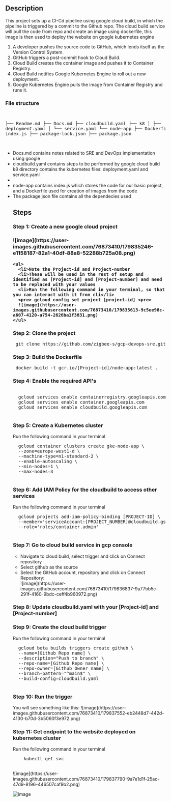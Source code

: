 <h2>Description</h2>
This project sets up a CI-Cd pipeline using google cloud build, in which the pipeline is triggered by a commit to the Github repo. The cloud build service will pull the code from repo and create an image using dockerfile, this image is then used to deploy the website on google kubernetes engine

<ol>
  <li>A developer pushes the source code to GitHub, which lends itself as the Version Control System.</li>
  <li>GitHub triggers a post-commit hook to Cloud Build.</li>
  <li>Cloud Build creates the container image and pushes it to Container Registry.</li>
  <li>Cloud Build notifies Google Kubernetes Engine to roll out a new deployment.</li>
  <li>Google Kubernetes Engine pulls the image from Container Registry and runs it.</li>
</ol>
<h3>File structure</h3>
<pre>

├── Readme.md
├── Docs.md
├── cloudbuild.yaml
├── k8
│   ├── deployment.yaml
│   └── service.yaml
└── node-app
    ├── Dockerfile
    ├── index.js
    ├── package-lock.json
    ├── package.json
    
</pre>
<ul>
  <li>Docs.md contains notes related to SRE and DevOps implementation using google</li>
  <li>cloudbuild.yaml contains steps to be performed by google cloud build</li
  <li>k8 directory contains the kubernetes files: deployment.yaml and service.yaml<li>
  <li>node-app contains index.js which stores the code for our basic project, and a Dockerfile used for creation of images from the code</li>
  <li>The package.json file contains all the dependecies used</li>
  
  <h2>Steps</h2>
  <h3>Step 1: Create a new google cloud project<h3>
    ![image](https://user-images.githubusercontent.com/76873410/179835246-e1158187-82a1-40df-88a8-52288b725a08.png)

    <ul>
      <li>Note the Project-id and Project-number 
      <li>These will be used in the rest of setup and identified as [Project-id] and [Project-number] and need to be replaced with your values
      <li>Run the following command in your terminal, so that you can interact with it from cli</li>
      <pre> gcloud config set project [project-id] <pre>
      ![image](https://user-images.githubusercontent.com/76873410/179835613-9c5ee98c-a607-4120-a754-2626ba1f3831.png)
    </ul>
        
  <h3>Step 2: Clone the project</h3>
  <pre> git clone https://github.com/zigbee-s/gcp-devops-sre.git </pre>
  
  <h3>Step 3: Build the Dockerfile</h3>
  <pre> docker build -t gcr.io/[Project-id]/node-app:latest . </pre>
  
  <h3>Step 4: Enable the required API's</h3>
  <pre> 
  gcloud services enable containerregistry.googleapis.com       [to enable Google’s Container Registry API]
  gcloud services enable container.googleapis.com               [to enable Google’s Kubernetes Engine API]
  gcloud services enable cloudbuild.googleapis.com              [to enable the Cloud Build API]
  </pre>
  
  <h3>Step 5: Create a Kubernetes cluster</h3>
  <span>Run the following command in your terminal </span>
  <pre>
  gcloud container clusters create gke-node-app \
  --zone=europe-west1-d \
  --machine-type=n1-standard-2 \
  --enable-autoscaling \
  --min-nodes=1 \
  --max-nodes=3
  </pre>
  
  <h3>Step 6: Add IAM Policy for the cloudbuild to access other services</h3>
  <span>Run the following command in your terminal </span>
  <pre>
  gcloud projects add-iam-policy-binding [PROJECT-ID] \
  --member='serviceAccount:[PROJECT_NUMBER]@cloudbuild.gserviceaccount.com' \
  --role='roles/container.admin'
  </pre>
  
  <h3>Step 7: Go to cloud build service in gcp console</h3>
  <ul>
    <li>Navigate to cloud build, select trigger and click on Connect repository</li> 
    <li>Select github as the source</li>
    <li>Select the GitHub account, repository and click on Connect Repository:</li>
    ![image](https://user-images.githubusercontent.com/76873410/179836837-9a77bb5c-291f-4160-9bdc-ceff4b960972.png)
  </ul>
  
  <h3>Step 8: Update cloudbuild.yaml with your [Project-id] and [Project-number]</h3>
  
  <h3>Step 9: Create the cloud build trigger</h3>
  <span>Run the following command in your terminal </span>
  <pre>
  gcloud beta builds triggers create github \
  --name=[Github Repo name] \
  --description="Push to branch" \
  --repo-name=[Github Repo name] \
  --repo-owner=[Github Owner name] \
  --branch-pattern="^main$" \
  --build-config=cloudbuild.yaml
  </pre>
  
  <h3>Step 10: Run the trigger</h3>
  <span> You will see something like this: </span>
  ![image](https://user-images.githubusercontent.com/76873410/179837552-eb2448d7-442d-4130-b70d-3b5060f3e972.png)

  <h3>Step 11: Get endpoint to the website deployed on kubernetes cluster</h3>
  <span>Run the following command in your terminal </span>
  <pre>
    kubectl get svc
  </pre>
  ![image](https://user-images.githubusercontent.com/76873410/179837790-9a7e1d1f-25ac-47d9-8196-446507caf9b2.png)

  ![image](https://user-images.githubusercontent.com/76873410/179837819-fd3e035f-e06d-4480-90cf-3d107f988ebd.png)

  

  
  
